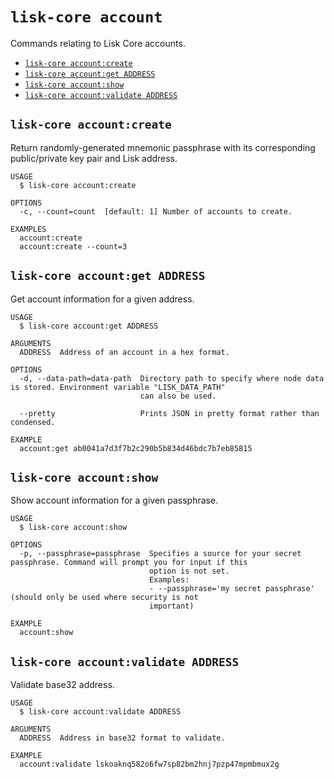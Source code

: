 # `lisk-core account`

Commands relating to Lisk Core accounts.

- [`lisk-core account:create`](#lisk-core-accountcreate)
- [`lisk-core account:get ADDRESS`](#lisk-core-accountget-address)
- [`lisk-core account:show`](#lisk-core-accountshow)
- [`lisk-core account:validate ADDRESS`](#lisk-core-accountvalidate-address)

## `lisk-core account:create`

Return randomly-generated mnemonic passphrase with its corresponding public/private key pair and Lisk address.

```
USAGE
  $ lisk-core account:create

OPTIONS
  -c, --count=count  [default: 1] Number of accounts to create.

EXAMPLES
  account:create
  account:create --count=3
```

## `lisk-core account:get ADDRESS`

Get account information for a given address.

```
USAGE
  $ lisk-core account:get ADDRESS

ARGUMENTS
  ADDRESS  Address of an account in a hex format.

OPTIONS
  -d, --data-path=data-path  Directory path to specify where node data is stored. Environment variable "LISK_DATA_PATH"
                             can also be used.

  --pretty                   Prints JSON in pretty format rather than condensed.

EXAMPLE
  account:get ab0041a7d3f7b2c290b5b834d46bdc7b7eb85815
```

## `lisk-core account:show`

Show account information for a given passphrase.

```
USAGE
  $ lisk-core account:show

OPTIONS
  -p, --passphrase=passphrase  Specifies a source for your secret passphrase. Command will prompt you for input if this
                               option is not set.
                               Examples:
                               - --passphrase='my secret passphrase' (should only be used where security is not
                               important)

EXAMPLE
  account:show
```

## `lisk-core account:validate ADDRESS`

Validate base32 address.

```
USAGE
  $ lisk-core account:validate ADDRESS

ARGUMENTS
  ADDRESS  Address in base32 format to validate.

EXAMPLE
  account:validate lskoaknq582o6fw7sp82bm2hnj7pzp47mpmbmux2g
```
